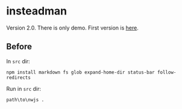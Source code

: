 insteadman
===========

Version 2.0. There is only demo. First version is [here](https://github.com/jhekasoft/instead-manager).

Before
------
In `src` dir:

```
npm install markdown fs glob expand-home-dir status-bar follow-redirects
```

Run in `src` dir:

```
path\to\nwjs .
```
